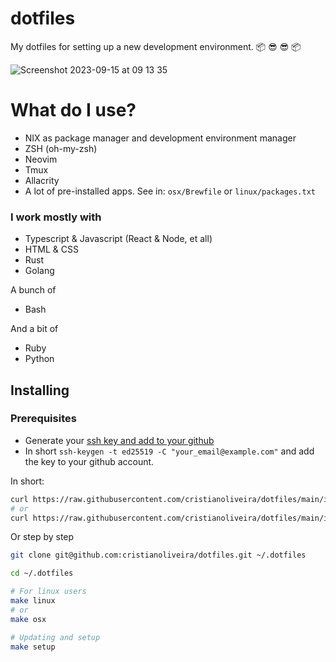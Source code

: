 # dotfiles

My dotfiles for setting up a new development environment. :package: :sunglasses: :sunglasses: :package:

![Screenshot 2023-09-15 at 09 13 35](https://github.com/cristianoliveira/dotfiles/assets/3959744/d7ad7fe0-6ce7-4825-aa95-eb5e6ee98b3d)

# What do I use?

  - NIX as package manager and development environment manager
  - ZSH (oh-my-zsh)
  - Neovim
  - Tmux
  - Allacrity 
  - A lot of pre-installed apps. See in: `osx/Brewfile` or `linux/packages.txt`

### I work mostly with

  - Typescript & Javascript (React & Node, et all)
  - HTML & CSS
  - Rust
  - Golang

  A bunch of 

  - Bash

  And a bit of

  - Ruby
  - Python

## Installing

### Prerequisites

 - Generate your [ssh key and add to your github](https://docs.github.com/en/authentication/connecting-to-github-with-ssh/generating-a-new-ssh-key-and-adding-it-to-the-ssh-agent)
 - In short `ssh-keygen -t ed25519 -C "your_email@example.com"` and add the key to your github account.

In short:
```bash
curl https://raw.githubusercontent.com/cristianoliveira/dotfiles/main/install.sh | bash -s - osx
# or
curl https://raw.githubusercontent.com/cristianoliveira/dotfiles/main/install.sh | bash -s - linux
```

Or step by step

```bash
git clone git@github.com:cristianoliveira/dotfiles.git ~/.dotfiles

cd ~/.dotfiles

# For linux users
make linux
# or
make osx

# Updating and setup
make setup
```
